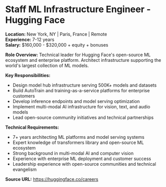# Staff ML Infrastructure Engineer - Hugging Face

**Location:** New York, NY | Paris, France | Remote  
**Experience:** 7-12 years  
**Salary:** $160,000 - $320,000 + equity + bonuses

**Role Overview:**
Technical leader for Hugging Face's open-source ML ecosystem and enterprise platform. Architect infrastructure supporting the world's largest collection of ML models.

**Key Responsibilities:**
- Design model hub infrastructure serving 500K+ models and datasets
- Build AutoTrain and training-as-a-service platforms for enterprise customers
- Develop inference endpoints and model serving optimization
- Implement multi-modal AI infrastructure for vision, text, and audio models
- Lead open-source community initiatives and technical partnerships

**Technical Requirements:**
- 7+ years architecting ML platforms and model serving systems
- Expert knowledge of transformers library and open-source ML ecosystem
- Strong background in multi-modal AI and computer vision
- Experience with enterprise ML deployment and customer success
- Leadership experience with open-source communities and technical evangelism

**Source URL:** https://huggingface.co/careers